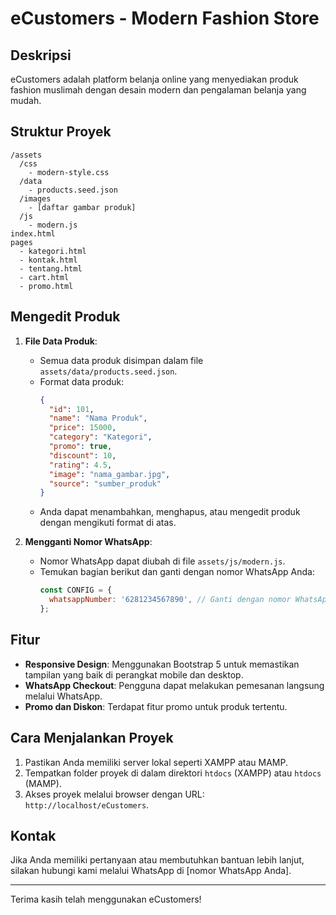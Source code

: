 # eCustomers - Modern Fashion Store

## Deskripsi
eCustomers adalah platform belanja online yang menyediakan produk fashion muslimah dengan desain modern dan pengalaman belanja yang mudah. 

## Struktur Proyek
```
/assets
  /css
    - modern-style.css
  /data
    - products.seed.json
  /images
    - [daftar gambar produk]
  /js
    - modern.js
index.html
pages
  - kategori.html
  - kontak.html
  - tentang.html
  - cart.html
  - promo.html
```

## Mengedit Produk
1. **File Data Produk**: 
   - Semua data produk disimpan dalam file `assets/data/products.seed.json`.
   - Format data produk:
     ```json
     {
       "id": 101,
       "name": "Nama Produk",
       "price": 15000,
       "category": "Kategori",
       "promo": true,
       "discount": 10,
       "rating": 4.5,
       "image": "nama_gambar.jpg",
       "source": "sumber_produk"
     }
     ```
   - Anda dapat menambahkan, menghapus, atau mengedit produk dengan mengikuti format di atas.

2. **Mengganti Nomor WhatsApp**:
   - Nomor WhatsApp dapat diubah di file `assets/js/modern.js`.
   - Temukan bagian berikut dan ganti dengan nomor WhatsApp Anda:
     ```javascript
     const CONFIG = {
       whatsappNumber: '6281234567890', // Ganti dengan nomor WhatsApp Anda
     };
     ```

## Fitur
- **Responsive Design**: Menggunakan Bootstrap 5 untuk memastikan tampilan yang baik di perangkat mobile dan desktop.
- **WhatsApp Checkout**: Pengguna dapat melakukan pemesanan langsung melalui WhatsApp.
- **Promo dan Diskon**: Terdapat fitur promo untuk produk tertentu.

## Cara Menjalankan Proyek
1. Pastikan Anda memiliki server lokal seperti XAMPP atau MAMP.
2. Tempatkan folder proyek di dalam direktori `htdocs` (XAMPP) atau `htdocs` (MAMP).
3. Akses proyek melalui browser dengan URL: `http://localhost/eCustomers`.

## Kontak
Jika Anda memiliki pertanyaan atau membutuhkan bantuan lebih lanjut, silakan hubungi kami melalui WhatsApp di [nomor WhatsApp Anda].

---

Terima kasih telah menggunakan eCustomers!

